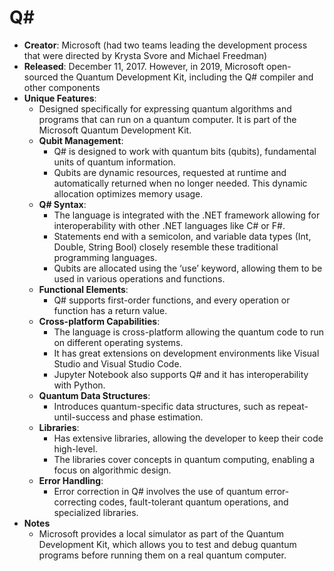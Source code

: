 # Q#
- **Creator**: Microsoft (had two teams leading the development process that were directed by Krysta Svore and Michael Freedman) <br/>
- **Released**: December 11, 2017. However, in 2019, Microsoft open-sourced the Quantum Development Kit, including the Q# compiler and other components <br/>
- **Unique Features**:
    - Designed specifically for expressing quantum algorithms and programs that can run on a quantum computer. It is part of the Microsoft Quantum Development Kit.
    - **Qubit Management**:
      - Q# is designed to work with quantum bits (qubits), fundamental units of quantum information.
      - Qubits are dynamic resources, requested at runtime and automatically returned when no longer needed. This dynamic allocation optimizes memory usage.
    - **Q# Syntax**:
      - The language is integrated with the .NET framework allowing for interoperability with other .NET languages like C# or F#.
      - Statements end with a semicolon, and variable data types (Int, Double, String Bool) closely resemble these traditional programming languages.
      - Qubits are allocated using the ‘use’ keyword, allowing them to be used in various operations and functions.
    - **Functional Elements**:
      - Q# supports first-order functions, and every operation or function has a return value.
    - **Cross-platform Capabilities**:
      - The language is cross-platform allowing the quantum code to run on different operating systems.
      - It has great extensions on development environments like Visual Studio and Visual Studio Code.
      - Jupyter Notebook also supports Q# and it has interoperability with Python.
    - **Quantum Data Structures**:
      - Introduces quantum-specific data structures, such as repeat-until-success and phase estimation. 
    - **Libraries**:
      - Has extensive libraries, allowing the developer to keep their code high-level.
      - The libraries cover concepts in quantum computing, enabling a focus on algorithmic design.
    - **Error Handling**:
      - Error correction in Q# involves the use of quantum error-correcting codes, fault-tolerant quantum operations, and specialized libraries.
- **Notes**
  - Microsoft provides a local simulator as part of the Quantum Development Kit, which allows you to test and debug quantum programs before running them on a real quantum computer.